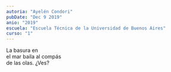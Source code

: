 ```yaml
---
autoria: "Ayelén Condori"
pubDate: "Dec 9 2019"
anio: "2019"
escuela: "Escuela Técnica de la Universidad de Buenos Aires"
curso: "1"
---
```


La basura en\
el mar baila al compás\
de las olas. ¿Ves?
